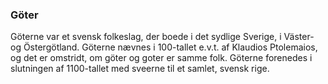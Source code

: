 ### Göter


Göterne var et svensk folkeslag, der boede i det sydlige Sverige, i Väster- og Östergötland. Göterne nævnes i 100-tallet e.v.t. af Klaudios Ptolemaios, og det er omstridt, om göter og goter er samme folk. Göterne forenedes i slutningen af 1100-tallet med sveerne til et samlet, svensk rige.